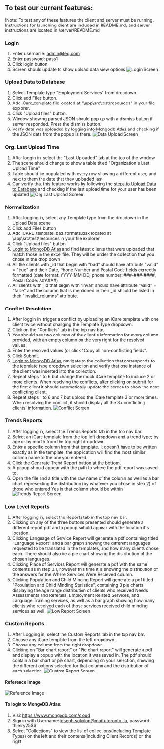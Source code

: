 ## To test our current features:

!Note: To test any of these features the client and server must be running. Instructions for launching client are included in README.md, and server instructions are located in /server/README.md

### Login
1. Enter username: admin@teq.com
2. Enter password: pass1
3. Click login button
4. Screen should update to show upload data view options
![Login Screen](https://cscc01.github.io/Team25/img/screenshots/login-screen.png)


### Upload Data to Database
1. Select Template type "Employment Services" from dropdown.
2. Click add Files button.
3. Add iCare_template file located at "\\app\\src\\test\\resources" in your file explorer.
4. Click "Upload files" button.
5. Window showing parsed JSON should pop up with a dismiss button if server responded. Press the dismiss button.
6. Verify data was uploaded by [logging into Mongodb Atlas](#to-login-to-mongodb-atlas) and checking if the JSON data from the popup is there.
![Data Upload Screen](https://cscc01.github.io/Team25/img/screenshots/data-upload-screen.png)


### Org. Last Upload Time
1. After loggin in, select the "Last Uploaded" tab at the top of the window
2. The scene should change to show a table titled "Organization's Last Upload Time"
3. Table should be populated with every row showing a different user, and next to them the date that they uploaded last
4. Can verify that this feature works by following the [steps to Upload Data to Database](#upload-data-to-database) and checking if the last upload time for your user has been updated
![Org Last Upload Screen](https://cscc01.github.io/Team25/img/screenshots/last-upload-screen.png)


### Normalization
1. After logging in, select any Template type from the dropdown in the Upload Data scene
2. Click add Files button
3. Add iCARE_template_bad_formats.xlsx located at \\app\\src\\test\\resources in your file explorer
4. Click "Upload files" button
5. [Login to MongoDB Atlas](#to-login-to-mongodb-atlas) and find latest clients that were uploaded that match those in the excel file. They will be under the collection that you chose in the drop down
6. All the clients with \_id that begin with "bad" should have attribute "valid" = "true" and their Date, Phone Number and Postal Code fields correctly formatted 
   (date format: YYYY-MM-DD, phone number: ###-###-####, Postal Code: A#A#A#)
7. All clients with \_id that begin with "inval" should have attribute "valid" = "false" and the column that is mentioned in their \_id should be listed in their "invalid_columns" attribute.


### Conflict Resolution
1. After loggin in, trigger a conflict by uploading an iCare template with one client twice without changing the Template Type dropdown.
2. Click on the "Conflicts" tab in the top nav bar. 
3. You should see two columns of the client's information for every column provided, with an empty column on the very right for the resolved values.
4. Enter the resolved values (or click "Copy all non-conflicting fields".
5. Click Submit.
6. [Login to MongoDB Atlas](#to-login-to-mongodb-atlas), navigate to the collection that corresponds to the tepmlate type dropdown selection and verify that one instance of the client was inserted into the collection.
7. Repeat steps 1 to 6 but change the mock iCare template to include 2 or more clients. When resolving the conflicts, after clicking on submit for the first client it should automatically update the screen to show the next conflicting client.
8. Repeat steps 1 to 6 and 7 but upload the iCare template 3 or more times. When resolving the conflict, it should display all the 3+ conflicting clients' information.
![Conflict Screen](https://cscc01.github.io/Team25/img/screenshots/conflicts-screen.png)


### Trends Reports
1. After logging in, select the Trends Reports tab in the top nav bar.
2. Select an iCare template from the top left dropdown and a trend type; by age or by month from the top right dropdown.
3. Enter a specific column from that template. It doesn't have to be written exactly as in the template, the application will find the most similar column name to the one you entered. 
4. Click the Generate Trend Report button at the bottom.
5. A popup should appear with the path to where the pdf report was saved to.
6. Open the file and a title with the raw name of the column as well as a bar chart representing the distribution (by whatever you chose in step 2) of those who entered Yes in that column should be within.
![Trends Report Screen](https://cscc01.github.io/Team25/img/screenshots/trend-report-screen.png)


### Low Level Reports
1. After logging in, select the Reports tab in the top nav bar.
2. Clicking on any of the three buttons presented should generate a different report pdf and a popup sohuld appear with the location it's location.
3. Clicking Language of Service Report will generate a pdf containing titled "Language Report" and a bar graph showing the different languages requested to be translated in the templates, and how many clients chose each. There should also be a pie chart showing the distribution of the chosen languages.
4. Clicking Place of Services Report will generate a pdf with the same contents as in step 3.1, however this time it is showing the distribution of the answers for the Where Services Were Recieved column.
5. Clicking Population and Child Minding Report will generate a pdf titled "Population and Child Minding Statistics", containing 3 pie charts displaying the age range distribution of clients who received Needs Assessments and Referalls, Employment Related Services, and Language Training services, as well as a bar graph showing how many clients who received each of those services received child minding services as well.
![Low Report Screen](https://cscc01.github.io/Team25/img/screenshots/low-report-screen.png)

### Custom Reports
1. After Logging in, select the Custom Reports tab in the top nav bar.
2. Choose any iCare template from the left dropdown.
3. Choose any column from the right dropdown.
4. Clicking on "Bar chart report" or "Pie chart report" will generate a pdf and display a popup with the location it was saved in. The pdf should contain a bar chart or pie chart, depending on your selection, showing the different options selected for that column and the distribution of each selection.
![Custom Report Screen](https://cscc01.github.io/Team25/img/screenshots/custom-report-screen.png)


#### Reference Image
![Reference Image](https://cscc01.github.io/Team25/img/general-screenshot.png)


#### To login to MongoDB Atlas: 
1. Visit https://www.mongodb.com/cloud
2. Sign in with Username: joseph.sokolon@mail.utoronto.ca, password: thierry25$$
3. Select "Collections" to view the list of collections(including Template Types) on the left and their contents(including Client Records) on the right
